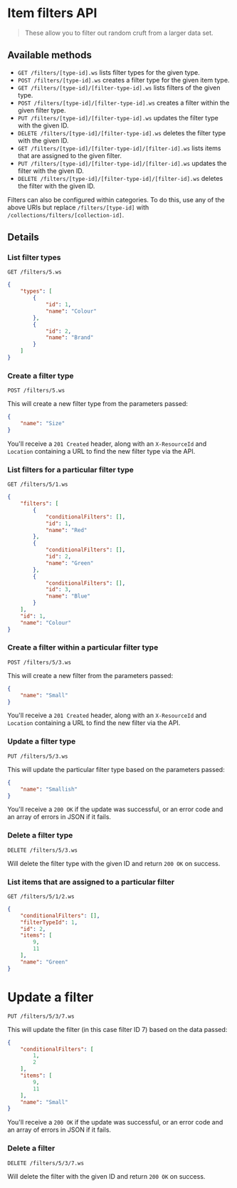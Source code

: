 # Item filters API

> These allow you to filter out random cruft from a larger data set.

## Available methods

* `GET /filters/[type-id].ws` lists filter types for the given type.
* `POST /filters/[type-id].ws` creates a filter type for the given item type.
* `GET /filters/[type-id]/[filter-type-id].ws` lists filters of the given type.
* `POST /filters/[type-id]/[filter-type-id].ws` creates a filter within the given filter type.
* `PUT /filters/[type-id]/[filter-type-id].ws` updates the filter type with the given ID.
* `DELETE /filters/[type-id]/[filter-type-id].ws` deletes the filter type with the given ID.
* `GET /filters/[type-id]/[filter-type-id]/[filter-id].ws` lists items that are assigned to the given filter.
* `PUT /filters/[type-id]/[filter-type-id]/[filter-id].ws` updates the filter with the given ID.
* `DELETE /filters/[type-id]/[filter-type-id]/[filter-id].ws` deletes the filter with the given ID.

Filters can also be configured within categories. To do this, use any of the above URIs but replace `/filters/[type-id]` with `/collections/filters/[collection-id]`.

## Details

### List filter types
```
GET /filters/5.ws
```
```json
{
    "types": [
        {
            "id": 1,
            "name": "Colour"
        },
        {
            "id": 2,
            "name": "Brand"
        }
    ]
}
```

### Create a filter type
```
POST /filters/5.ws
```
This will create a new filter type from the parameters passed:
```json
{
    "name": "Size"
}
```
You'll receive a `201 Created` header, along with an `X-ResourceId` and `Location` containing a URL to find the new filter type via the API.

### List filters for a particular filter type
```
GET /filters/5/1.ws
```
```json
{
    "filters": [
        {
            "conditionalFilters": [],
            "id": 1,
            "name": "Red"
        },
        {
            "conditionalFilters": [],
            "id": 2,
            "name": "Green"
        },
        {
            "conditionalFilters": [],
            "id": 3,
            "name": "Blue"
        }
    ],
    "id": 1,
    "name": "Colour"
}
```

### Create a filter within a particular filter type
```
POST /filters/5/3.ws
```
This will create a new filter from the parameters passed:
```json
{
    "name": "Small"
}
```
You'll receive a `201 Created` header, along with an `X-ResourceId` and `Location` containing a URL to find the new filter via the API.

### Update a filter type
```
PUT /filters/5/3.ws
```
This will update the particular filter type based on the parameters passed:
```json
{
    "name": "Smallish"
}
```
You'll receive a `200 OK` if the update was successful, or an error code and an array of errors in JSON if it fails.

### Delete a filter type
```
DELETE /filters/5/3.ws
```
Will delete the filter type with the given ID and return `200 OK` on success.

### List items that are assigned to a particular filter
```
GET /filters/5/1/2.ws
```
```json
{
    "conditionalFilters": [],
    "filterTypeId": 1,
    "id": 2,
    "items": [
        9,
        11
    ],
    "name": "Green"
}
```

# Update a filter
```
PUT /filters/5/3/7.ws
```
This will update the filter (in this case filter ID 7) based on the data passed:
```json
{
    "conditionalFilters": [
        1,
        2
    ],
    "items": [
        9,
        11
    ],
    "name": "Small"
}
```
You'll receive a `200 OK` if the update was successful, or an error code and an array of errors in JSON if it fails.

### Delete a filter
```
DELETE /filters/5/3/7.ws
```
Will delete the filter with the given ID and return `200 OK` on success.
